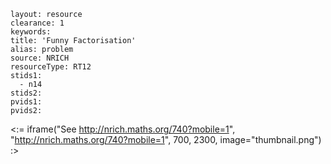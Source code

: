 ````
layout: resource
clearance: 1
keywords:
title: 'Funny Factorisation'
alias: problem
source: NRICH
resourceType: RT12
stids1: 
  - n14
stids2:
pvids1:
pvids2:

````

<:= iframe("See http://nrich.maths.org/740?mobile=1", "http://nrich.maths.org/740?mobile=1", 700, 2300, image="thumbnail.png") :>

